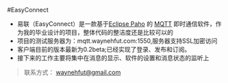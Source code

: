 #EasyConnect
- 易联（EasyConnect）是一款基于[Eclipse Paho](http://www.eclipse.org/paho/) 的 [MQTT](http://mqtt.org/) 即时通信软件，作为我的毕业设计的项目，整体代码的整洁度还是比较可以的
- 项目的测试服务器为：mqtt.waynehfut.com:1550,服务器支持SSL加密访问
- 客户端目前的版本最新为0.2beta;已经实现了登录、发布和订阅。
- 接下来的工作主要将集中在消息的显示、软件的设置和消息状态的监听上
>联系方式： [waynehfut@gmail.com](mailto:waynehfut@gmail.com)